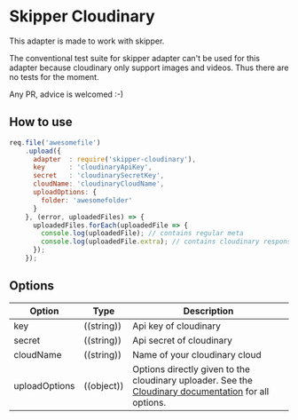 # Skipper Cloudinary

This adapter is made to work with skipper.

The conventional test suite for skipper adapter can't be used for this adapter because cloudinary only support images and videos. Thus there are no tests for the moment.

Any PR, advice is welcomed :-)

## How to use

```js
req.file('awesomefile')
    .upload({
      adapter  : require('skipper-cloudinary'),
      key      : 'cloudinaryApiKey',
      secret   : 'cloudinarySecretKey',
      cloudName: 'cloudinaryCloudName',
      uploadOptions: {
        folder: 'awesomefolder'
      }
    }, (error, uploadedFiles) => {
      uploadedFiles.forEach(uploadedFile => {
        console.log(uploadedFile); // contains regular meta
        console.log(uploadedFile.extra); // contains cloudinary response
      });
    });
```

## Options

| Option        | Type       | Description                                                                                                                                                                   |
|---------------|------------|-------------------------------------------------------------------------------------------------------------------------------------------------------------------------------|
| key           | ((string)) | Api key of cloudinary                                                                                                                                                         |
| secret        | ((string)) | Api secret of cloudinary                                                                                                                                                      |
| cloudName     | ((string)) | Name of your cloudinary cloud                                                                                                                                                 |
| uploadOptions | ((object)) | Options directly given to the cloudinary uploader. See the [Cloudinary documentation](http://cloudinary.com/documentation/image_upload_api_reference#upload) for all options. |
